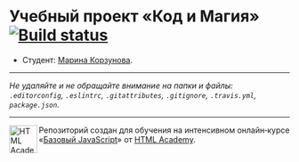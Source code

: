 # Учебный проект «Код и Магия» [![Build status][travis-image]][travis-url]

* Студент: [Марина Корзунова](https://up.htmlacademy.ru/javascript/11/user/454797).

---

_Не удаляйте и не обращайте внимание на папки и файлы:_<br>
_`.editorconfig`, `.eslintrc`, `.gitattributes`, `.gitignore`, `.travis.yml`, `package.json`._

---

<a href="https://htmlacademy.ru/intensive/javascript"><img align="left" width="50" height="50" title="HTML Academy" src="https://up.htmlacademy.ru/static/img/intensive/javascript/logo-for-github.svg"></a>

Репозиторий создан для обучения на интенсивном онлайн‑курсе «[Базовый JavaScript](https://htmlacademy.ru/intensive/javascript)» от [HTML Academy](https://htmlacademy.ru).

[travis-image]: https://travis-ci.org/htmlacademy-javascript/454797-code-and-magick.svg?branch=master
[travis-url]: https://travis-ci.org/htmlacademy-javascript/454797-code-and-magick
